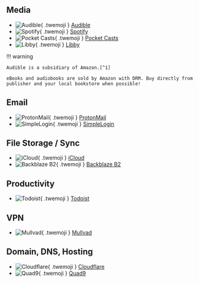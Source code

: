 ## Media

<div class="grid cards" markdown>

- ![Audible](/assets/img/uses-this/icons/Audible.png){ .twemoji } [Audible](https://www.audible.com/)
- ![Spotify](/assets/img/uses-this/icons/Spotify.svg){ .twemoji } [Spotify](https://www.spotify.com/us/)
- ![Pocket Casts](/assets/img/uses-this/icons/Pocket-Casts.svg){ .twemoji } [Pocket Casts](https://pocketcasts.com/)
- ![Libby](/assets/img/uses-this/icons/Libby.png){ .twemoji } [Libby](https://libbyapp.com)

</div>

!!! warning

    Audible is a subsidiary of Amazon.[^1]   
    
    eBooks and audiobooks are sold by Amazon with DRM. Buy directly from publisher and your local bookstore when possible!

## Email

<div class="grid cards" markdown>

- ![ProtonMail](/assets/img/uses-this/icons/ProtonMail.svg){ .twemoji } [ProtonMail](https://protonmail.com/)
- ![SimpleLogin](/assets/img/uses-this/icons/SimpleLogin.svg){ .twemoji } [SimpleLogin](https://simplelogin.io/)

</div>

## File Storage / Sync

<div class="grid cards" markdown>

- ![iCloud](/assets/img/uses-this/icons/iCloud.png){ .twemoji } [iCloud](https://www.icloud.com/)
- ![Backblaze B2](/assets/img/uses-this/icons/Backblaze.svg){ .twemoji } [Backblaze B2](https://www.backblaze.com/b2/cloud-storage.html)

</div>

## Productivity

<div class="grid cards" markdown>

- ![Todoist](/assets/img/uses-this/icons/Todoist.svg){ .twemoji } [Todoist](https://todoist.com/)

</div>

## VPN

<div class="grid cards" markdown>

- ![Mullvad](/assets/img/uses-this/icons/Mullvad.svg){ .twemoji } [Mullvad](https://mullvad.net/)

</div>
  
## Domain, DNS, Hosting

<div class="grid cards" markdown>

- ![Cloudflare](/assets/img/uses-this/icons/Cloudflare.svg){ .twemoji } [Cloudflare](https://www.cloudflare.com/)
- ![Quad9](/assets/img/uses-this/icons/Quad9.svg){ .twemoji } [Quad9](https://www.quad9.net/)

</div>

[^1]: [Richard Stallman: Reasons not to buy from Amazon](https://stallman.org/amazon.html)